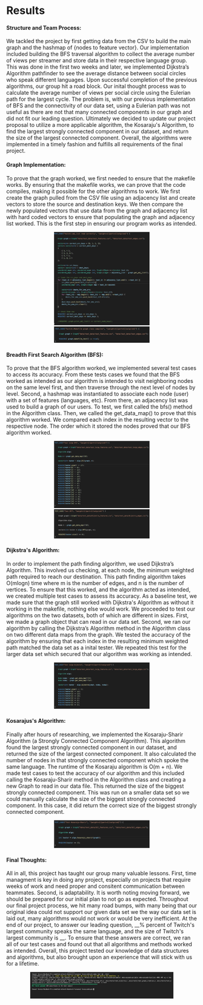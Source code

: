 # Results

#### **Structure and Team Process**:
 We tackled the project by first getting data from the CSV to build the main graph and the hashmap of {nodes to feature vector}. Our implementation included building the BFS traversal algorithm to collect the average number of views per streamer and store data in their respective language group. This was done in the first two weeks and later, we implemented Dijkstra’s Algorithm pathfinder to see the average distance between social circles who speak different languages. Upon successful completion of the previous algorithms, our group hit a road block. Our inital thought process was to calculate the average number of views per social circle using the Eulerian path for the largest cycle. The problem is, with our previous implementation of BFS and the connectivity of our data set, using a Eulerian path was not useful as there are not that many connected components in our graph and did not fit our leading question. Ultimately we decided to update our project proposal to utilize a more applicable algorithm, the Kosaraju's Algorithm, to find the largest strongly connected component in our dataset, and return the size of the largest connected component. Overall, the algorithms were implemented in a timely fashion and fulfills all requirements of the final project. 

#### **Graph Implementation**:
 To prove that the graph worked, we first needed to ensure that the makefile works. By ensuring that the makefile works, we can prove that the code compiles, making it possible for the other algorithms to work. We first create the graph pulled from the CSV file using an adjacency list and create vectors to store the source and destination keys. We then compare the newly populated vectors that use data from the graph and adjacency list with hard coded vectors to ensure that populating the graph and adjacency list worked. This is the first step in ensuring our program works as intended. 
 
<p align="center">
  <img src="/images/two.png" height="50%" width="50%" />
  <img src="/images/three.png" height="50%" width="50%"/>
</p>

#### **Breadth First Search Algorithm (BFS)**:
 To prove that the BFS algorithm worked, we implemented several test cases to access its accuracy. From these tests cases we found that the BFS worked as intended as our algorithm is intended to visit neighboring nodes on the same level first, and then traverse through the next level of nodes by level. Second, a hashmap was instantiated to associate each node (user) with a set of features (languages, etc). From there, an adjacency list was used to build a graph of our users. To test, we first called the bfs() method in the Algorithm class. Then, we called the get_data_map() to prove that this algorithm worked. We compared each index in the resulting vector to the respective node. The order which it stored the nodes proved that our BFS algorithm worked.

<p align="center">
  <img src="/images/one.png" height="50%" width="50%" /> 
  <img src="/images/four.png" height="50%" width="50%" />
</p>

#### **Dijkstra's Algorithm**:
 In order to implement the path finding algorithm, we used Dijkstra’s Algorithm. This involved us checking, at each node, the minimum weighted path required to reach our destination. This path finding algorithm takes O(mlogn) time where m is the number of edges, and n is the number of vertices. To ensure that this worked, and the algorithm acted as intended, we created multiple test cases to assess its accuracy. As a baseline test, we made sure that the graph still worked with Dijkstra's Algorithm as without it working in the makefile, nothing else would work. We proceeded to test our algorithms on the two datasets, both of which are different in sizes. First, we made a graph object that can read in our data set. Second, we ran our algorithm by calling the Dijkstra’s Algorithm method in the Algorithm class on two different data maps from the graph. We tested the accuracy of the algorithm by ensuring that each index in the resulting minimum weighted path matched the data set as a inital tester. We repeated this test for the larger data set which secured that our algorithm was working as intended. 

<p align="center">
  <img src="/images/five.png" height="50%" width="50%" /> 
</p>

 #### **Kosarajus's Algorithm**:
 Finally after hours of researching, we implemented the Kosaraju-Sharir Algorithm (a Strongly Connected Component Algorithm). This algorithm found the largest strongly connected component in our dataset, and returned the size of the largest connected component. It also calculated the number of nodes in that strongly connected component which spoke the same language. The runtime of the Kosaraju algorithm is O(m + n). We made test cases to test the accuracy of our algorithm and this included calling the Kosaraju-Sharir method in the Algorithm class and creating a new Graph to read in our data file. This returned the size of the biggest strongly connected component. This was run on a smaller data set so we could manually calculate the size of the biggest strongly connected component. In this case, it did return the correct size of the biggest strongly connected component. 

 <p align="center">
  <img src="/images/six.png" height="50%" width="50%" /> 
</p>
 
 #### **Final Thoughts**:
 All in all, this project has taught our group many valuable lessons. First, time managment is key in doing any project, especially on projects that require weeks of work and need proper and consitent communication between teammates. Second, is adaptability. It is worth noting moving forward, we should be prepared for our initial plan to not go as expected. Throughout our final project process, we hit many road bumps, with many being that our original idea could not support our given data set we the way our data set is laid out, many algorithms would not work or would be very inefficient. At the end of our project, to answer our leading question, __% percent of Twitch's largest community speaks the same language, and the size of Twitch's largest community is __. To ensure that these answers are correct, we ran all of our test cases and found out that all algorithms and methods worked as intended. Overall, this project tested our knowledge of data structures and algorithms, but also brought upon an experience that will stick with us for a lifetime. 

 <p align="center">
  <img src="/images/final.jpeg" height="75%" width="75%" /> 
</p>



